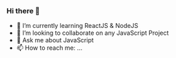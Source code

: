 ### Hi there 👋


<!-- **drakosi99/drakosi99** is a ✨ _special_ ✨ repository because its `README.md` (this file) appears on your GitHub profile. -->

<!-- Here are some ideas to get you started: -->

<!-- - 🔭 I’m currently working on ... -->
- 🌱 I’m currently learning ReactJS & NodeJS
- 👯 I’m looking to collaborate on any JavaScript Project
- 💬 Ask me about JavaScript
- 📫 How to reach me: ...
<!-- - 🤔 I’m looking for help with ... -->
<!-- - 😄 Pronouns: ...
- ⚡ Fun fact: ... -->

